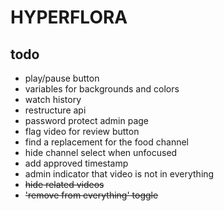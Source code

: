 # HYPERFLORA

## todo
- play/pause button
- variables for backgrounds and colors
- watch history
- restructure api
- password protect admin page
- flag video for review button
- find a replacement for the food channel
- hide channel select when unfocused
- add approved timestamp
- admin indicator that video is not in everything
- ~~hide related videos~~
- ~~'remove from everything' toggle~~
